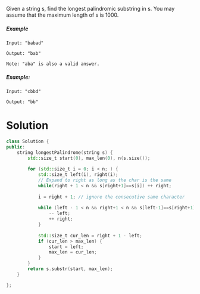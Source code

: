 Given a string s, find the longest palindromic substring in s. You may assume that the maximum length of s is 1000.


##### Example
  
```
Input: "babad"

Output: "bab"

Note: "aba" is also a valid answer.
```

##### Example:

```
Input: "cbbd"

Output: "bb"
```

# Solution

```cpp
class Solution {
public:
    string longestPalindrome(string s) {
        std::size_t start(0), max_len(0), n(s.size());
        
        for (std::size_t i = 0; i < n; ) {
            std::size_t left(i), right(i);
            // Expand to right as long as the char is the same
            while(right + 1 < n && s[right+1]==s[i]) ++ right;
            
            i = right + 1; // ignore the consecutive same character
            
            while (left - 1 < n && right+1 < n && s[left-1]==s[right+1]) {
                -- left;
                ++ right;
            }
            
            std::size_t cur_len = right + 1 - left;
            if (cur_len > max_len) {
                start = left;
                max_len = cur_len;
            }            
        }
        return s.substr(start, max_len);
    }

};
```
